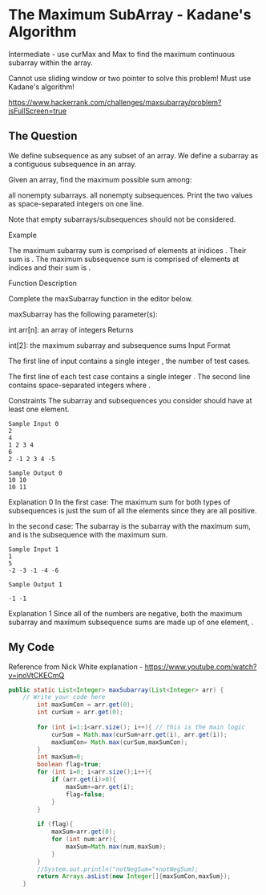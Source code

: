 # The Maximum SubArray - Kadane's Algorithm

Intermediate - use curMax and Max to find the maximum continuous subarray within the array.

Cannot use sliding window or two pointer to solve this problem! Must use Kadane's algorithm!

https://www.hackerrank.com/challenges/maxsubarray/problem?isFullScreen=true

## The Question

We define subsequence as any subset of an array. We define a subarray as a contiguous subsequence in an array.

Given an array, find the maximum possible sum among:

all nonempty subarrays.
all nonempty subsequences.
Print the two values as space-separated integers on one line.

Note that empty subarrays/subsequences should not be considered.

Example

The maximum subarray sum is comprised of elements at inidices . Their sum is . The maximum subsequence sum is comprised of elements at indices  and their sum is .

Function Description

Complete the maxSubarray function in the editor below.

maxSubarray has the following parameter(s):

int arr[n]: an array of integers
Returns

int[2]: the maximum subarray and subsequence sums
Input Format

The first line of input contains a single integer , the number of test cases.

The first line of each test case contains a single integer .
The second line contains  space-separated integers  where .

Constraints
The subarray and subsequences you consider should have at least one element.

```
Sample Input 0
2
4
1 2 3 4
6
2 -1 2 3 4 -5
```
```
Sample Output 0
10 10
10 11

```
Explanation 0
In the first case: The maximum sum for both types of subsequences is just the sum of all the elements since they are all positive.

In the second case: The subarray  is the subarray with the maximum sum, and  is the subsequence with the maximum sum.

```
Sample Input 1
1
5
-2 -3 -1 -4 -6

```
```
Sample Output 1

-1 -1
```
Explanation 1
Since all of the numbers are negative, both the maximum subarray and maximum subsequence sums are made up of one element, .

## My Code

Reference from Nick White explanation - https://www.youtube.com/watch?v=jnoVtCKECmQ

```java
public static List<Integer> maxSubarray(List<Integer> arr) {
    // Write your code here
        int maxSumCon = arr.get(0);
        int curSum = arr.get(0);
                
        for (int i=1;i<arr.size(); i++){ // this is the main logic
            curSum = Math.max(curSum+arr.get(i), arr.get(i));
            maxSumCon= Math.max(curSum,maxSumCon);      
        }
        int maxSum=0;
        boolean flag=true;
        for (int i=0; i<arr.size();i++){
            if (arr.get(i)>0){
                maxSum+=arr.get(i);
                flag=false;
            }
        }
        
        if (flag){
            maxSum=arr.get(0);
            for (int num:arr){
                maxSum=Math.max(num,maxSum);
            }
        }
        //System.out.println("notNegSum="+notNegSum);
        return Arrays.asList(new Integer[]{maxSumCon,maxSum});
    }


```